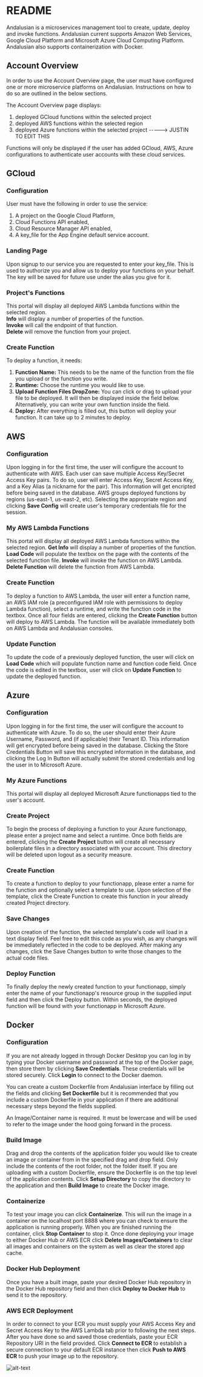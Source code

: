 # README

Andalusian is a microservices management tool to create, update, deploy and invoke functions. Andalusian current supports Amazon Web Services, Google Cloud Platform and Microsoft Azure Cloud Computing Platform. Andalusian also supports containerization with Docker.

## Account Overview
In order to use the Account Overview page, the user must have configured one or more microservice platforms on Andalusian. Instructions on how to do so are outlined in the below sections.

The Account Overview page displays:
1. deployed GCloud functions within the selected project
2. deployed AWS functions within the selected region
3. deployed Azure functions within the selected project -----> JUSTIN TO EDIT THIS

Functions will only be displayed if the user has added GCloud, AWS, Azure configurations to authenticate user accounts with these cloud services.

## GCloud
### Configuration
User must have the following in order to use the service:
1. A project on the Google Cloud Platform,
2. Cloud Functions API enabled,
3. Cloud Resource Manager API enabled,
4. A key_file for the App Engine default service account.

### Landing Page
Upon signup to our service you are requested to enter your key_file. This is used to authorize you and allow us to deploy your functions on your behalf. The key will be saved for future use under the alias you give for it.

### Project's Functions
This portal will display all deployed AWS Lambda functions within the selected region.  
**Info** will display a number of properties of the function.  
**Invoke** will call the endpoint of that function.  
**Delete** will remove the function from your project.

### Create Function
To deploy a function, it needs:
1. **Function Name:** This needs to be the name of the function from the file you upload or the function you write.
2. **Runtime:** Choose the runtime you would like to use.
3. **Upload Function Files DropZone:** You can click or drag to upload your file to be deployed. It will then be displayed inside the field below. Alternatively, you can write your own function inside the field.
4. **Deploy:** After everything is filled out, this button will deploy your function. It can take up to 2 minutes to deploy.

## AWS
### Configuration
Upon logging in for the first time, the user will configure the account to authenticate with AWS. Each user can save multiple Access Key/Secret Access Key pairs. To do so, user will enter Access Key, Secret Access Key, and a Key Alias (a nickname for the pair). This information will get encripted before being saved in the database. AWS groups deployed functions by regions (us-east-1, us-east-2, etc). Selecting the appropriate region and clicking **Save Config** will create user's temporary credentials file for the session.

### My AWS Lambda Functions
This portal will display all deployed AWS Lambda functions within the selected region.
**Get Info** will display a number of properties of the function.
**Load Code** will populate the textbox on the page with the contents of the selected function file.
**Invoke** will invoke the function on AWS Lambda.
**Delete Function** will delete the function from AWS Lambda.

### Create Function
To deploy a function to AWS Lambda, the user will enter a function name, an AWS IAM role (a preconfigured IAM role with permissions to deploy Lambda function), select a runtime, and write the function code in the textbox. Once all four fields are entered, clicking the **Create Function** button will deploy to AWS Lambda. The function will be available immediately both on AWS Lambda and Andalusian consoles.

### Update Function
To update the code of a previously deployed function, the user will click on **Load Code** which will populate function name and function code field. Once the code is edited in the textbox, user will click on **Update Function** to update the deployed function.

## Azure
### Configuration
Upon logging in for the first time, the user will configure the account to authenticate with Azure. To do so, the user should enter their Azure Username, Password, and (if applicable) their Tenant ID. This information will get encrypted before being saved in the database. Clicking the Store Credentials Button will save this encrypted information in the database, and clicking the Log In Button will actually submit the stored credentials and log the user in to Microsoft Azure.

### My Azure Functions
This portal will display all deployed Microsoft Azure functionapps tied to the user's account.

### Create Project
To begin the process of deploying a function to your Azure functionapp, please enter a project name and select a runtime. Once both fields are entered, clicking the **Create Project** button will create all necessary boilerplate files in a directory associated with your account. This directory will be deleted upon logout as a security measure.

### Create Function
To create a function to deploy to your functionapp, please enter a name for the function and optionally select a template to use. Upon selection of the template, click the Create Function to create this function in your already created Project directory.

### Save Changes
Upon creation of the function, the selected template's code will load in a text display field. Feel free to edit this code as you wish, as any changes will be immediately reflected in the code to be deployed. After making any changes, click the Save Changes button to write those changes to the actual code files.

### Deploy Function
To finally deploy the newly created function to your functionapp, simply enter the name of your functionapp's resource group in the supplied input field and then click the Deploy button. Within seconds, the deployed function will be found with your functionapp in Microsoft Azure.

## Docker
### Configuration
If you are not already logged in through Docker Desktop you can log in by typing your Docker username and password at the top of the Docker page, then store them by clicking **Save Credentials**. These credentials will be stored securely. Click **Login** to connect to the Docker daemon.

You can create a custom Dockerfile from Andalusian interface by filling out the fields and clicking **Set Dockerfile** but it is recommended that you include a custom Dockerfile in your application if there are additional necessary steps beyond the fields supplied.

An Image/Container name is required. It must be lowercase and will be used to refer to the image under the hood going forward in the process.

### Build Image
Drag and drop the contents of the application folder you would like to create an image or container from in the specified drag and drop field. Only include the contents of the root folder, not the folder itself. If you are uploading with a custom Dockerfile, ensure the Dockerfile is on the top level of the application contents. Click **Setup Directory** to copy the directory to the application and then **Build Image** to create the Docker image.

### Containerize
To test your image you can click **Containerize**. This will run the image in a container on the localhost port 8888 where you can check to ensure the application is running properly. When you are finished running the container, click **Stop Container** to stop it. Once done deploying your image to either Docker Hub or AWS ECR click **Delete Images/Containers** to clear all images and containers on the system as well as clear the stored app cache.

### Docker Hub Deployment
Once you have a built image, paste your desired Docker Hub repository in the Docker Hub repository field and then click **Deploy to Docker Hub** to send it to the repository.

### AWS ECR Deployment
In order to connect to your ECR you must supply your AWS Access Key and Secret Access Key to the AWS Lambda tab prior to following the next steps. After you have done so and saved those credentials, paste your ECR Repository URI in the field provided. Click **Connect to ECR** to establish a secure connection to your default ECR instance then click **Push to AWS ECR** to push your image up to the repository. 



![alt-text](https://raw.githubusercontent.com/Andalusian/andalusian/master/andalusian_demo50.gif)

